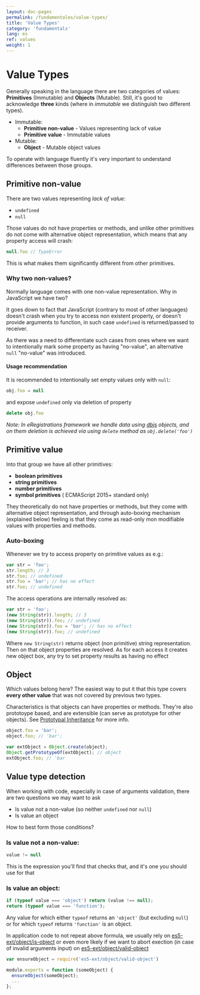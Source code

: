 ```yaml
---
layout: doc-pages
permalink: /fundamentales/value-types/
title: 'Value Types'
category: 'fundamentals'
lang: es
ref: values
weight: 1
---
```


# Value Types

Generally speaking in the language there are two categories of values: __Primitives__ (Immutable) and __Objects__ (Mutable). Still, it's good to acknowledge __three__ kinds (where in _immutable_ we distinguish two different types).

- Immutable:
  - __Primitive non-value__ - Values representing lack of value
  - __Primitive value__ - Immutable values
- Mutable:
  - __Object__ - Mutable object values

To operate with language fluently it's very important to understand differences between those groups.

## Primitive non-value

There are two values representing _lack of value_:

- `undefined`
- `null`

Those values do not have properties or methods, and unlike other primitives do not come with alternative object representation, which means that any property access will crash:

```javascript
null.foo // TypeError
```

This is what makes them significantly different from other primitives.

### Why two non-values?

Normally language comes with one non-value representation. Why in JavaScript we have two?

It goes down to fact that JavaScript (contrary to most of other languages) doesn't crash when you try to access non existent property, or doesn't provide arguments to function, in such case `undefined` is returned/passed to receiver.

As there was a need to differentiate such cases from ones where we want to intentionally mark some property as having "no-value", an alternative `null` "no-value" was introduced.

#### Usage recommendation

It is recommended to intentionally set empty values only with `null`:

```javascript
obj.foo = null
```

and expose `undefined` only via deletion of property

```javascript
delete obj.foo
```

_Note: In eRegistrations framework we handle data using [dbjs](https://github.com/medikoo/dbjs#dbjs) objects, and on them deletion is achieved via using `delete` method as `obj.delete('foo')`_

## Primitive value

Into that group we have all other primitives:

- __boolean primitives__
- __string primitives__
- __number primitives__
- __symbol primitives__ ( ECMAScript 2015+ standard only)

They theoretically do not have properties or methods, but they come with alternative object representation, and through auto-boxing mechanism (explained below) feeling is that they come as read-only mon modifiable values with properties and methods.

### Auto-boxing

Whenever we try to access property on primitive values as e.g.:

```javascript
var str = 'foo';
str.length; // 3
str.foo; // undefined
str.foo = 'bar'; // has no effect
str.foo; // undefined
```

The access operations are internally resolved as:

```javascript
var str = 'foo';
(new String(str)).length; // 3
(new String(str)).foo; // undefined
(new String(str)).foo = 'bar'; // has no effect
(new String(str)).foo; // undefined
```

Where `new String(str)` returns object (non primitive) string representation.
Then on that object properties are resolved. As for each access it creates new object box, any try to set property results as having no effect

## Object

Which values belong here? The easiest way to put it that this type covers __every other value__ that was not covered by previous two types.

Characteristics is that objects can have properties or methods. They're also prototoype based, and are extensible (can serve as prototype for other objects). See [Prototypal Inheritance](/fundamentals/inheritance) for more info.

```javascript
object.foo = 'bar';
object.foo; // 'bar';

var extObject = Object.create(object);
Object.getPrototypeOf(extObject); // object
extObject.foo; // 'bar
```

## Value type detection

When working with code, especially in case of arguments validation, there are two questions we may want to ask

- Is value not a non-value (so neither `undefined` nor `null`)
- Is value an object

How to best form those conditions?

### Is value not a non-value:

```javascript
value != null
```

This is the expression you'll find that checks that, and it's one you should use for that

### Is value an object:

```javascript
if (typeof value === 'object') return (value !== null);
return (typeof value === 'function');
```

Any value for which either `typeof` returns an `'object'` (but excluding `null`) or for which `typeof` returns `'function'` is an object.

In application code to not repeat above formula, we usually rely on [es5-ext/object/is-object](https://github.com/medikoo/es5-ext/blob/master/object/is-object.js) or even more likely if we want to abort exection (in case of invalid arguments input) on [es5-ext/object/valid-object](https://github.com/medikoo/es5-ext/blob/master/object/valid-object.js)


```javascript
var ensureObject = require('es5-ext/object/valid-object')

module.exports = function (someObject) {
  ensureObject(someObject);
  ...
};
```